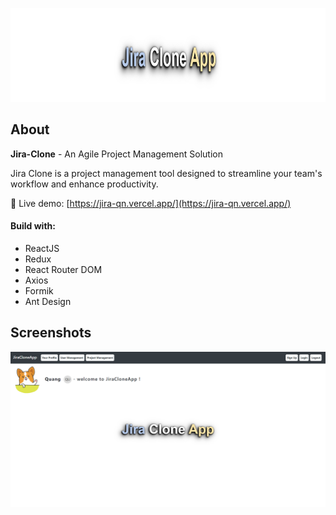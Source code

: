 <p align="center">
<img src="/documentation_images/jira-logo.png" alt="jira-logo" 
width="750" height="150">
</p>

## About

**Jira-Clone** - An Agile Project Management Solution

Jira Clone is a project management tool designed to streamline your team's workflow and enhance productivity.

🚀 Live demo: [https://jira-qn.vercel.app/](https://jira-qn.vercel.app/)

#### Build with:

- ReactJS
- Redux
- React Router DOM
- Axios
- Formik
- Ant Design

## Screenshots

![jira-homepage.png](/documentation_images/jira-homepage.png)

